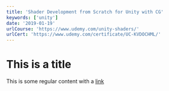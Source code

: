 ```yaml
---
title: 'Shader Development from Scratch for Unity with CG'
keywords: ['unity']
date: '2019-01-19'
urlCourse: 'https://www.udemy.com/unity-shaders/'
urlCert: 'https://www.udemy.com/certificate/UC-KVDOCHML/'
---
```


# This is a title

This is some regular content with a [link](https://google.com)